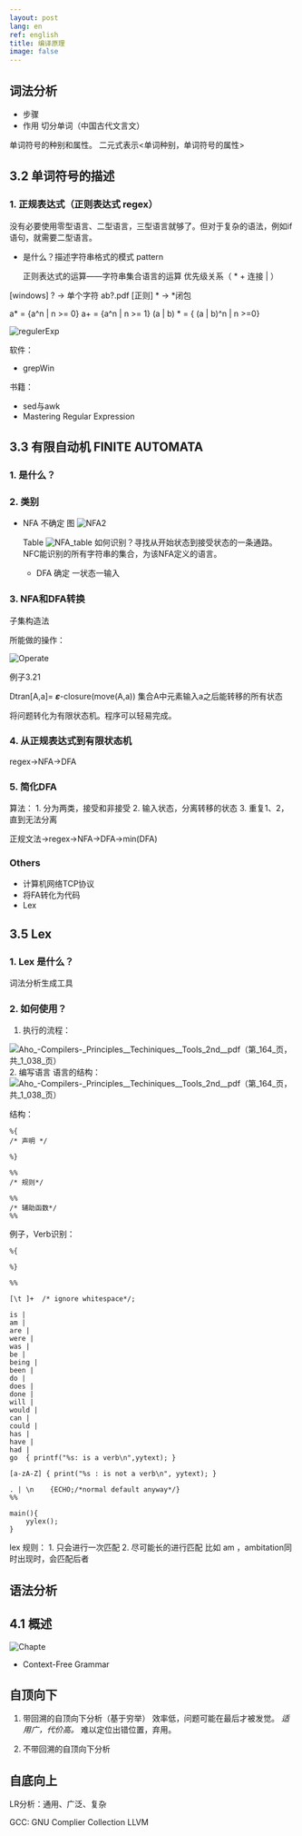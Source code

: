```yaml
---
layout: post
lang: en
ref: english
title: 编译原理
image: false
---
```


<!-- more -->
    

## 词法分析
    
- 步骤
- 作用
切分单词（中国古代文言文）
    
单词符号的种别和属性。
二元式表示<单词种别，单词符号的属性>

## 3.2 单词符号的描述

### 1. 正规表达式（正则表达式 regex）


没有必要使用零型语言、二型语言，三型语言就够了。但对于复杂的语法，例如if语句，就需要二型语言。

- 是什么？描述字符串格式的模式 pattern

    正则表达式的运算——字符串集合语言的运算
    优先级关系（ * + 连接 | ）

[windows] ? -> 单个字符 ab?.pdf
[正则] * -> *闭包 

>
a* = {a^n | n >= 0}
a+ = {a^n | n >= 1}
(a | b) * = { (a | b)^n | n >=0}

![regulerExp](http://7xle3b.com1.z0.glb.clouddn.com/2017-06-21-regulerExp.png)

软件：
- grepWin

书籍：

- sed与awk
- Mastering Regular Expression

## 3.3 有限自动机 FINITE AUTOMATA

### 1. 是什么？

### 2. 类别

- NFA 不确定
    图 
    ![NFA2](http://7xle3b.com1.z0.glb.clouddn.com/2017-06-21-NFA2.png)
     
     Table
    ![NFA_table](http://7xle3b.com1.z0.glb.clouddn.com/2017-06-21-NFA_table.png)
    如何识别？寻找从开始状态到接受状态的一条通路。
    NFC能识别的所有字符串的集合，为该NFA定义的语言。
    - DFA 确定 一状态一输入

### 3. NFA和DFA转换

子集构造法

所能做的操作：
    
![Operate](http://7xle3b.com1.z0.glb.clouddn.com/2017-06-21-Operate.png)

例子3.21
    
Dtran[A,a]= 𝜺-closure(move(A,a)) 集合A中元素输入a之后能转移的所有状态

将问题转化为有限状态机。程序可以轻易完成。   

### 4. 从正规表达式到有限状态机

regex->NFA->DFA
    
### 5. 简化DFA

算法：
    1. 分为两类，接受和非接受
    2. 输入状态，分离转移的状态
    3. 重复1、2，直到无法分离

正规文法->regex->NFA->DFA->min(DFA)

### Others

- 计算机网络TCP协议
- 将FA转化为代码
- Lex

## 3.5 Lex 

### 1. Lex 是什么？
词法分析生成工具
### 2. 如何使用？
1. 执行的流程：

![Aho_-_Compilers_-_Principles__Techiniques__Tools_2nd__pdf（第_164_页，共_1_038_页）](http://7xle3b.com1.z0.glb.clouddn.com/2017-06-21-Aho_-_Compilers_-_Principles__Techiniques__Tools_2nd__pdf%EF%BC%88%E7%AC%AC_164_%E9%A1%B5%EF%BC%8C%E5%85%B1_1_038_%E9%A1%B5%EF%BC%89.png)
2. 编写语言
语言的结构：
![Aho_-_Compilers_-_Principles__Techiniques__Tools_2nd__pdf（第_164_页，共_1_038_页）](http://7xle3b.com1.z0.glb.clouddn.com/2017-06-21-Aho_-_Compilers_-_Principles__Techiniques__Tools_2nd__pdf%EF%BC%88%E7%AC%AC_164_%E9%A1%B5%EF%BC%8C%E5%85%B1_1_038_%E9%A1%B5%EF%BC%89.png)

结构：

    %{
    /* 声明 */
    
    %}
    
    %%
    /* 规则*/
    
    %%
    /* 辅助函数*/
    %%


例子，Verb识别：

    %{
    
    %}
    
    %%
    
    [\t ]+  /* ignore whitespace*/;
    
    is |
    am | 
    are |
    were |
    was |
    be |
    being |
    been |
    do |
    does |
    done |
    will |
    would |
    can |
    could |
    has |
    have |
    had |
    go  { printf("%s: is a verb\n",yytext); }

    [a-zA-Z] { print("%s : is not a verb\n", yytext); }
    
    . | \n    {ECHO;/*normal default anyway*/}
    %%
    
    main(){
        yylex();
    }
    
lex 规则：
    1. 只会进行一次匹配
    2. 尽可能长的进行匹配 比如 am ，ambitation同时出现时，会匹配后者



## 语法分析

## 4.1 概述

![Chapte](http://7xle3b.com1.z0.glb.clouddn.com/2017-06-21-Chapter4.png)

- Context-Free Grammar


## 自顶向下

1. 带回溯的自顶向下分析（基于穷举）
效率低，问题可能在最后才被发觉。
*适用广，代价高。*
难以定位出错位置，弃用。

2. 不带回溯的自顶向下分析

## 自底向上

LR分析：通用、广泛、复杂

GCC: GNU Complier Collection
LLVM

    

